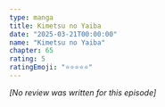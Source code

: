 ```yaml
---
type: manga
title: Kimetsu no Yaiba
date: "2025-03-21T00:00:00"
name: "Kimetsu no Yaiba"
chapter: 65
rating: 5
ratingEmoji: "⭐️⭐️⭐️⭐️⭐️"
---
```


_[No review was written for this episode]_